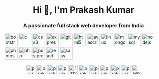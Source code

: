 <h1 align="center">Hi 👋, I'm Prakash Kumar</h1>
<h3 align="center">A passionate full stack web developer from India</h3>


<p align="left"><img src="https://devicons.github.io/devicon/devicon.git/icons/bootstrap/bootstrap-plain.svg" alt="bootstrap" width="40" height="40"/> <img src="https://devicons.github.io/devicon/devicon.git/icons/c/c-original.svg" alt="c" width="40" height="40"/> <img src="https://devicons.github.io/devicon/devicon.git/icons/css3/css3-original-wordmark.svg" alt="css3" width="40" height="40"/> <img src="https://devicons.github.io/devicon/devicon.git/icons/express/express-original-wordmark.svg" alt="express" width="40" height="40"/> <img src="https://www.vectorlogo.zone/logos/git-scm/git-scm-icon.svg" alt="git" width="40" height="40"/> <img src="https://devicons.github.io/devicon/devicon.git/icons/html5/html5-original-wordmark.svg" alt="html5" width="40" height="40"/> <img src="https://devicons.github.io/devicon/devicon.git/icons/javascript/javascript-original.svg" alt="javascript" width="40" height="40"/> <img src="https://devicons.github.io/devicon/devicon.git/icons/linux/linux-original.svg" alt="linux" width="40" height="40"/> <img src="https://devicons.github.io/devicon/devicon.git/icons/mongodb/mongodb-original-wordmark.svg" alt="mongodb" width="40" height="40"/> <img src="https://devicons.github.io/devicon/devicon.git/icons/mysql/mysql-original-wordmark.svg" alt="mysql" width="40" height="40"/> <img src="https://devicons.github.io/devicon/devicon.git/icons/nodejs/nodejs-original-wordmark.svg" alt="nodejs" width="40" height="40"/> <img src="https://devicons.github.io/devicon/devicon.git/icons/photoshop/photoshop-plain.svg" alt="photoshop" width="40" height="40"/> <img src="https://devicons.github.io/devicon/devicon.git/icons/php/php-original.svg" alt="php" width="40" height="40"/> <img src="https://devicons.github.io/devicon/devicon.git/icons/postgresql/postgresql-original-wordmark.svg" alt="postgresql" width="40" height="40"/> <img src="https://devicons.github.io/devicon/devicon.git/icons/react/react-original-wordmark.svg" alt="react" width="40" height="40"/> <img src="https://devicons.github.io/devicon/devicon.git/icons/sass/sass-original.svg" alt="sass" width="40" height="40"/></p><p align="center">
<a href="https://codepen.io/prakash20kumar-the-selector" target="blank"><img align="center" src="https://cdn.jsdelivr.net/npm/simple-icons@3.0.1/icons/codepen.svg" alt="prakash20kumar-the-selector" height="30" width="30" /></a>
<a href="https://dev.to/prakash20kumar" target="blank"><img align="center" src="https://cdn.jsdelivr.net/npm/simple-icons@3.0.1/icons/dev-dot-to.svg" alt="prakash20kumar" height="30" width="30" /></a>
<a href="https://twitter.com/prakash99kumar" target="blank"><img align="center" src="https://cdn.jsdelivr.net/npm/simple-icons@3.0.1/icons/twitter.svg" alt="prakash12911" height="30" width="30" /></a>
<a href="https://linkedin.com/in/prakash20kumar/" target="blank"><img align="center" src="https://cdn.jsdelivr.net/npm/simple-icons@3.0.1/icons/linkedin.svg" alt="prakash20kumar/" height="30" width="30" /></a>
<a href="https://stackoverflow.com/users/13126709/prakash-kumar" target="blank"><img align="center" src="https://cdn.jsdelivr.net/npm/simple-icons@3.0.1/icons/stackoverflow.svg" alt="13126709/prakash-kumar" height="30" width="30" /></a>
<a href="https://codesandbox.com/prakash20kumar" target="blank"><img align="center" src="https://cdn.jsdelivr.net/npm/simple-icons@3.0.1/icons/codesandbox.svg" alt="prakash20kumar" height="30" width="30" /></a>
<a href="https://kaggle.com/prakash20kumar" target="blank"><img align="center" src="https://cdn.jsdelivr.net/npm/simple-icons@3.0.1/icons/kaggle.svg" alt="prakash20kumar" height="30" width="30" /></a>
<a href="https://fb.com/prakash20kumar2000" target="blank"><img align="center" src="https://cdn.jsdelivr.net/npm/simple-icons@3.0.1/icons/facebook.svg" alt="prakash20kumar2000" height="30" width="30" /></a>
<a href="https://instagram.com/prakash99kumar1999/" target="blank"><img align="center" src="https://cdn.jsdelivr.net/npm/simple-icons@3.0.1/icons/instagram.svg" alt="prakash99kumar1999/" height="30" width="30" /></a>
<a href="https://dribbble.com/prakash20kumar" target="blank"><img align="center" src="https://cdn.jsdelivr.net/npm/simple-icons@3.0.1/icons/dribbble.svg" alt="prakash20kumar" height="30" width="30" /></a>
<a href="https://medium.com/@prakash20kumar2000" target="blank"><img align="center" src="https://cdn.jsdelivr.net/npm/simple-icons@3.0.1/icons/medium.svg" alt="@prakash20kumar2000" height="30" width="30" /></a>
</p>
